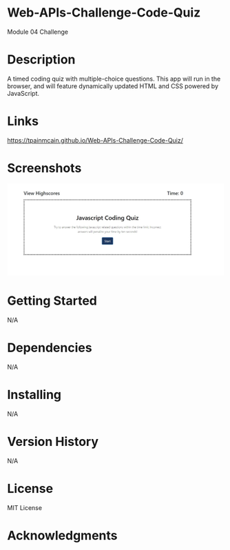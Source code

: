 # Web-APIs-Challenge-Code-Quiz
Module 04 Challenge

# Description
A timed coding quiz with multiple-choice questions. This app will run in the browser, and will feature dynamically updated HTML and CSS powered by JavaScript.

# Links
https://tpainmcain.github.io/Web-APIs-Challenge-Code-Quiz/

# Screenshots
![Alt text](assets\images\jsq1.jpg?raw=true "Optional Title")

# Getting Started
N/A

# Dependencies
N/A

# Installing
N/A

# Version History
N/A

# License
MIT License

# Acknowledgments
